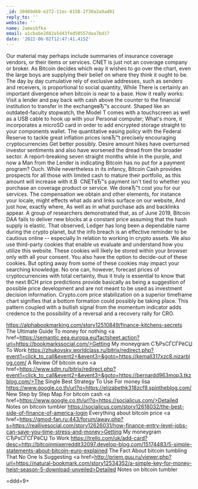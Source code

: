 ```yaml
---
_id: 30989d60-e272-11ec-8158-2f30a2a9ad81
reply_to: ''
website: ''
name: Jamesbfka
email: a1cbabe2882a5d43fed50557daa7bd17
date: '2022-06-02T12:47:41.415Z'
---
```

Our material may perhaps include summaries of insurance coverage vendors, or their items or services. CNET is just not an coverage company or broker.
As Bitcoin decides which way it wishes to go over the chart, even the large boys are supplying their belief on where they think it ought to be.
The day by day cumulative rely of exclusive addresses, such as senders and receivers, is proportional to social quantity, While There is certainly an important divergence when bitcoin is near to a base.
How it really works: Visit a lender and pay back with cash above the counter to the financial institution to transfer in the exchangeвЂ™s account.
Shaped like an outdated-faculty stopwatch, the Model T comes with a touchscreen as well as a USB cable to hook up with your Personal computer; What's more, it incorporates a microSD card in order to add encrypted storage straight to your components wallet.
The quantitative easing policy with the Federal Reserve to tackle great inflation prices isnвЂ™t precisely encouraging cryptocurrencies Get better possibly. Desire amount hikes have overturned investor sentiments and also have worsened the dread from the broader sector.
A report-breaking seven straight months while in the purple, and now a Man from the Lender is indicating Bitcoin has no put for a payment program? Ouch.
While nevertheless in its infancy, Bitcoin Cash provides prospects for all those with limited cash to mature their portfolio, as this amount will increase with it.В 
CNETвЂ™s payment isn't tied to whether you purchase an coverage product or service. We donвЂ™t cost you for our services. The compensation we obtain and other elements, for instance your locale, might effects what ads and links surface on our website, And just how, exactly where, As well as in what purchase ads and backlinks appear.
A group of researchers demonstrated that, as of June 2019, Bitcoin DAA fails to deliver new blocks at a constant price assuming that the hash supply is elastic.
That observed, Ledger has long been a dependable name during the crypto planet, but the info breach is an effective reminder to be cautious online -- especially In relation to working in crypto assets.
We also use third-party cookies that enable us evaluate and understand how you utilize this website. These cookies will likely be stored within your browser only with all your consent. You also have the option to decide-out of these cookies. But opting away from some of these cookies may impact your searching knowledge.
No one can, however, forecast prices of cryptocurrencies with total certainty, thus it truly is essential to know that the next BCH price predictions provide basically as being a suggestion of possible price development and are not meant to be used as investment decision information.
Crypto.com price stabilization on a superior timeframe chart signifies that a bottom formation could possibly be taking place. This pattern coupled with a bullish signal from the momentum indicator adds credence to the possibility of a reversal and a recovery rally for CRO. 
 
https://alphabookmarking.com/story12510849/finance-kitchens-secrets The Ultimate Guide To money for nothing 
<a href=https://semantic.eea.europa.eu/factsheet.action?uri=https://bookmarkssocial.com/>Getting My moneygram СЂРѕСЃСЃРёСЏ To Work</a> 
https://zhukovsky.worldclass.ru/bitrix/redirect.php?event1=click_to_call&event2=&event3=&goto=https://kemall317xzc8.nizarblog.com/ A Review Of bitcoin euro 
<a href=https://www.sdm.ru/bitrix/redirect.php?event1=click_to_call&event2=&event3=&goto=https://bernardd963mop3.tkzblog.com/>The Single Best Strategy To Use For money lisa</a> 
https://www.google.co.th/url?q=https://elizabethk318zcf9.spintheblog.com/ New Step by Step Map For bitcoin cash 
<a href=https://www.google.co.th/url?q=https://socialicus.com/>Detailed Notes on bitcoin tumbler </a> 
https://socialicus.com/story12618032/the-best-side-of-finance-of-america-login Everything about bitcoin price 
<a href=https://gmod-fan.ru:443/forum/away.php?s=https://reallivesocial.com/story12626031/how-finance-entry-level-jobs-can-save-you-time-stress-and-money>Getting My moneygram СЂРѕСЃСЃРёСЏ To Work</a> 
https://trello.com/uk/add-card?desc=http://bitcoinmixerreddit32097.develop-blog.com/15174483/5-simple-statements-about-bitcoin-euro-explained The Fact About bitcoin tumbling That No One Is Suggesting 
<a href=http://priem.guu.ru/viewer.php?url=https://natural-bookmark.com/story12534352/a-simple-key-for-money-heist-season-5-download-unveiled>Detailed Notes on bitcoin tumbler </a> 
 
=ddd=9+
